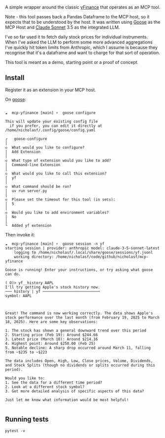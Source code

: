 A simple wrapper around the classic [yFinance](https://github.com/ranaroussi/yfinance) that operates as an MCP tool.

Note - this tool passes back a Pandas Dataframe to the MCP host, so it expects that to be understood by the host. It was written using [Goose](https://github.com/block/goose) as the MCP Host and [Claude Sonnet](https://www.anthropic.com/claude/sonnet) 3.5 as the integrated LLM.

I've so far used it to fetch daily stock prices for individual instruments. When I've asked the LLM to perform some more advanced aggregations I've quickly hit token limits from Anthropic, which I assume is because they recognise that it's a dataframe and want to charge for that sort of operation. 

This tool is meant as a demo, starting point or a proof of concept.

## Install

Register it as an extension in your MCP host.

On [goose](https://github.com/block/goose):

```

☁  mcp-yfinance [main] ⚡  goose configure    

This will update your existing config file
  if you prefer, you can edit it directly at /home/nicholasf/.config/goose/config.yaml

┌   goose-configure 
│
◇  What would you like to configure?
│  Add Extension 
│
◇  What type of extension would you like to add?
│  Command-line Extension 
│
◇  What would you like to call this extension?
│  yf
│
◇  What command should be run?
│  uv run server.py
│
◇  Please set the timeout for this tool (in secs):
│  5
│
◇  Would you like to add environment variables?
│  No 
│
└  Added yf extension

```


Then invoke it:

```
☁  mcp-yfinance [main] ⚡  goose session -n yf
starting session | provider: anthropic model: claude-3-5-sonnet-latest
    logging to /home/nicholasf/.local/share/goose/sessions/yf.jsonl
    working directory: /home/nicholasf/code/github/nicholasf/mcp-yfinance

Goose is running! Enter your instructions, or try asking what goose can do.

( O)> yf__history AAPL
I'll try getting Apple's stock history now.
─── history | yf ──────────────────────────
symbol: AAPL



Great! The command is now working correctly. The data shows Apple's stock performance over the last month (from February 19, 2025 to March 18, 2025). Here are some key observations:

1. The stock has shown a general downward trend over this period
2. Starting price (Feb 19): Around $244.66
3. Latest price (March 18): Around $214.16
4. Highest point: Around $250.00 (Feb 25)
5. Notable decline: A sharp drop occurred around March 11, falling from ~$235 to ~$223

The data includes Open, High, Low, Close prices, Volume, Dividends, and Stock Splits (though no dividends or splits occurred during this period).

Would you like to:
1. See the data for a different time period?
2. Look at a different stock symbol?
3. Get more detailed analysis of specific aspects of this data?

Just let me know what information would be most helpful!


```

## Running tests

```
pytest -v
```
